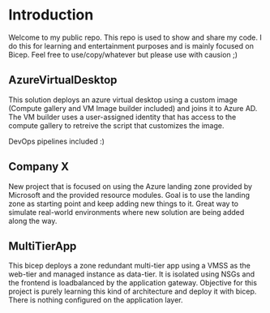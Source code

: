 # Introduction
Welcome to my public repo. This repo is used to show and share my code. I do this for learning and entertainment purposes and is mainly focused on Bicep. Feel free to use/copy/whatever but please use with causion ;)


## AzureVirtualDesktop
This solution deploys an azure virtual desktop using a custom image (Compute gallery and VM Image builder included) and joins it to Azure AD. The VM builder uses a user-assigned identity that has access to the compute gallery to retreive the script that customizes the image. 

DevOps pipelines included :)

## Company X
New project that is focused on using the Azure landing zone provided by Microsoft and the provided resource modules. Goal is to use the landing zone as starting point and keep adding new things to it. Great way to simulate real-world environments where new solution are being added along the way.

## MultiTierApp
This bicep deploys a zone redundant multi-tier app using a VMSS as the web-tier and managed instance as data-tier. It is isolated using NSGs and the frontend is loadbalanced by the application gateway. Objective for this project is purely learning this kind of architecture and deploy it with bicep. There is nothing configured on the application layer. 
